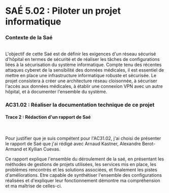 # SAÉ 5.02 : Piloter un projet informatique
### Contexte de la Saé
<br/>
L'objectif de cette Saé est de définir les exigences d'un réseau sécurisé d'hôpital en termes de sécurité et de réaliser les tâches de configurations liées à la sécurisation du système informatique. 
Compte tenu des récentes attaques cyberet de la sensibilité des données médicales, il est essentiel de mettre en place une infrastructure informatique robuste et sécurisée. Le projet consistera à créer une architecture
réseau cloisonnée, à sécuriser l'accès aux données médicales, à établir une connexion VPN avec un autre hôpital, et à documenter l'ensemble du système.


###  AC31.02 : Réaliser la documentation technique de ce projet
#### Trace 2 : Rédaction d'un rapport de Saé
<br/>

Pour justifier que je suis compétent pour l'AC31.02, j'ai choisi de présenter le rapport de Saé que j'ai rédigé avec Arnaud Kastner, Alexandre Berot-Armand et Kyllian Cuevas.

Ce rapport explique l'ensemble du déroulement de la saé, en présentant les méthodes de gestions de projets utilisées, les services mis en place, les problèmes rencontrés et les solutions associées, et finalement les pistes d'améliorations.
Etre capable de synthétiser l'ensemble des configurations réalisées et d'expliquer leur fonctionnement démontre ma compréhension et ma maîtrise de celles-ci.
<br/>
